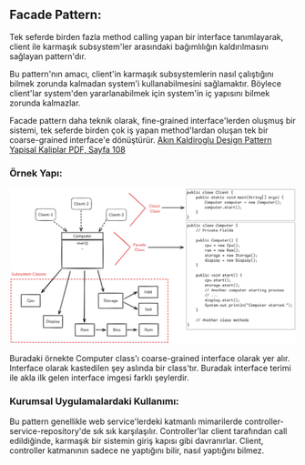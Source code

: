 ## Facade Pattern:
Tek seferde birden fazla method calling yapan bir interface tanımlayarak, client ile karmaşık subsystem'ler arasındaki 
bağımlılığın kaldırılmasını sağlayan pattern'dır.

Bu pattern'nın amacı, client'in karmaşık subsystemlerin nasıl çalıştığını bilmek zorunda kalmadan system'i 
kullanabilmesini sağlamaktır. Böylece client'lar system'den yararlanabilmek için system'in iç yapısını bilmek zorunda kalmazlar.

Facade pattern daha teknik olarak, fine-grained interface'lerden oluşmuş bir sistemi, tek seferde birden çok iş yapan 
method'lardan oluşan tek bir coarse-grained interface'e dönüştürür. 
[Akın Kaldiroglu Design Pattern Yapisal Kaliplar PDF, Sayfa 108 ](https://github.com/javaturk/DesignPatterns/blob/master/Slides/5%20-%20Yap%C4%B1sal%20Kal%C4%B1plar.pdf)

### Örnek Yapı:
![structural.facade](facade.png)

Buradaki örnekte Computer class'ı coarse-grained interface olarak yer alır. Interface olarak kastedilen şey aslında bir 
class'tır. Buradak interface terimi ile akla ilk gelen interface imgesi farklı şeylerdir.

### Kurumsal Uygulamalardaki Kullanımı:
Bu pattern genellikle web service'lerdeki katmanlı mimarilerde controller-service-repository'de sık sık karşılaşılır.
Controller'lar client tarafından call edildiğinde, karmaşık bir sistemin giriş kapısı gibi davranırlar. Client, controller
katmanının sadece ne yaptığını bilir, nasıl yaptığını bilmez.